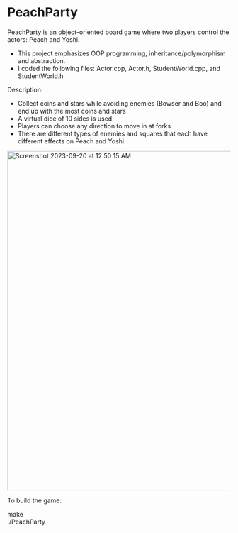 # PeachParty

PeachParty is an object-oriented board game where two players control the actors: Peach and Yoshi. 
* This project emphasizes OOP programming, inheritance/polymorphism and abstraction. 
* I coded the following files: Actor.cpp, Actor.h, StudentWorld.cpp, and StudentWorld.h

Description:
* Collect coins and stars while avoiding enemies (Bowser and Boo) and end up with the most coins and stars
* A virtual dice of 10 sides is used
* Players can choose any direction to move in at forks
* There are different types of enemies and squares that each have different effects on Peach and Yoshi

<img width="765" alt="Screenshot 2023-09-20 at 12 50 15 AM" src="https://github.com/josephhu7/PeachParty/assets/108597065/ec7cb94b-7fae-4b78-aa6a-0f5ca1d4cf38">

To build the game:

make\
./PeachParty
